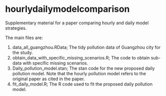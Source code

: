 # hourlydailymodelcomparison

Supplementary material for a paper comparing hourly and daily model strategies.

The main files are:
1. data_all_guangzhou.RData; The tidy pollution data of Guangzhou city for the study.
2. obtain_data_with_specific_missing_scenarios.R; The code to obtain sub-data with specific missing scenarios.
3. Daily_pollution_model.stan; The stan code for the new proposed daily pollution model. Note that the hourly pollution model refers to the original paper as cited in the paper.
4. fit_daily_model.R; The R code used to fit the proposed daily pollution model.

